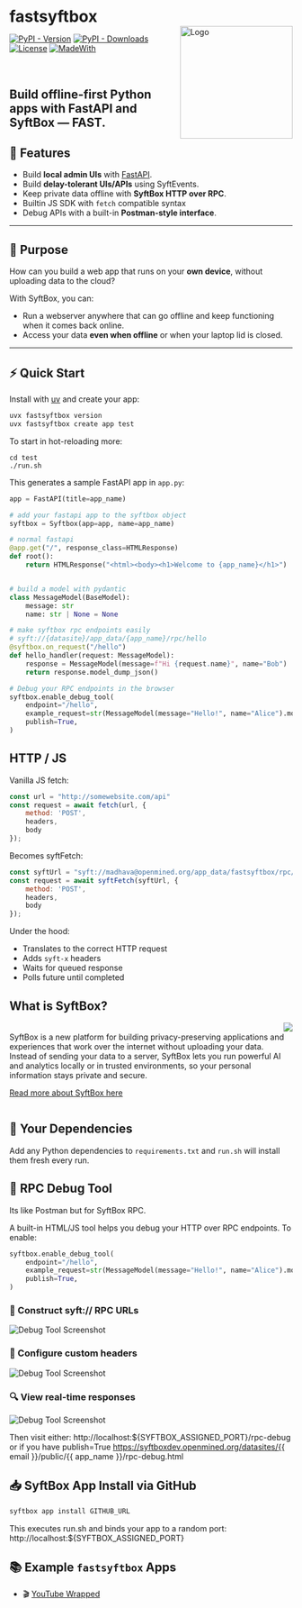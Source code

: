 <h1 style="border: none; margin-bottom: 0;">fastsyftbox</h1>
<a href="https://github.com/OpenMined/syftbox" target="_blank">
  <picture>
    <source media="(prefers-color-scheme: dark)" srcset="img/mwsyftbox_white_on.png">
    <img alt="Logo" src="img/mwsyftbox_black_on.png" width="200px" align="right" />
  </picture>
</a>

[![PyPI - Version](https://img.shields.io/pypi/v/fastsyftbox)](https://pypi.org/project/fastsyftbox/)
[![PyPI - Downloads](https://img.shields.io/pypi/dm/fastsyftbox)](https://pypi.org/project/fastsyftbox/)
[![License](https://img.shields.io/github/license/OpenMined/fastsyftbox)](https://github.com/OpenMined/fastsyftbox/blob/main/LICENSE)
[![MadeWith](https://img.shields.io/badge/MadeWith-SyftBox-blue)](https://github.com/OpenMined/fastsyftbox)

<br />

## Build offline-first Python apps with FastAPI and SyftBox — FAST.

## 🚀 Features

- Build **local admin UIs** with [FastAPI](https://fastapi.tiangolo.com/).
- Build **delay-tolerant UIs/APIs** using SyftEvents.
- Keep private data offline with **SyftBox HTTP over RPC**.
- Builtin JS SDK with `fetch` compatible syntax
- Debug APIs with a built-in **Postman-style interface**.

---

## 🔧 Purpose

How can you build a web app that runs on your **own device**, without uploading data to the cloud?

With SyftBox, you can:
- Run a webserver anywhere that can go offline and keep functioning when it comes back online.
- Access your data **even when offline** or when your laptop lid is closed.

---

## ⚡ Quick Start

Install with [uv](https://github.com/astral-sh/uv) and create your app:
```bash
uvx fastsyftbox version
uvx fastsyftbox create app test
```

To start in hot-reloading more:
```
cd test
./run.sh
```

This generates a sample FastAPI app in `app.py`:
```python
app = FastAPI(title=app_name)

# add your fastapi app to the syftbox object
syftbox = Syftbox(app=app, name=app_name)

# normal fastapi
@app.get("/", response_class=HTMLResponse)
def root():
    return HTMLResponse("<html><body><h1>Welcome to {app_name}</h1>")


# build a model with pydantic
class MessageModel(BaseModel):
    message: str
    name: str | None = None

# make syftbox rpc endpoints easily
# syft://{datasite}/app_data/{app_name}/rpc/hello
@syftbox.on_request("/hello")
def hello_handler(request: MessageModel):
    response = MessageModel(message=f"Hi {request.name}", name="Bob")
    return response.model_dump_json()

# Debug your RPC endpoints in the browser
syftbox.enable_debug_tool(
    endpoint="/hello",
    example_request=str(MessageModel(message="Hello!", name="Alice").model_dump_json()),
    publish=True,
)
```

## HTTP / JS

Vanilla JS fetch:
```js
const url = "http://somewebsite.com/api"
const request = await fetch(url, {
    method: 'POST',
    headers,
    body
});
```

Becomes syftFetch:
```js
const syftUrl = "syft://madhava@openmined.org/app_data/fastsyftbox/rpc/hello"
const request = await syftFetch(syftUrl, {
    method: 'POST',
    headers,
    body
});
```

Under the hood:
- Translates to the correct HTTP request
- Adds `syft-x` headers
- Waits for queued response
- Polls future until completed


## What is SyftBox?
<a href="https://github.com/OpenMined/syftbox" target="_blank"><img src="img/syftbox_icon.png" style="max-width: 200px; float: right;" target="_blank" /></a><br />
SyftBox is a new platform for building privacy-preserving applications and experiences that work over the internet without uploading your data. Instead of sending your data to a server, SyftBox lets you run powerful AI and analytics locally or in trusted environments, so your personal information stays private and secure.

<a href="https://github.com/OpenMined/syftbox" target="_blank">Read more about SyftBox here</a>
<div style="clear: both;"></div>

## 🧱 Your Dependencies
Add any Python dependencies to `requirements.txt` and `run.sh` will install them fresh every run.


## 🧪 RPC Debug Tool

Its like Postman but for SyftBox RPC.

A built-in HTML/JS tool helps you debug your HTTP over RPC endpoints.
To enable:

```python
syftbox.enable_debug_tool(
    endpoint="/hello",
    example_request=str(MessageModel(message="Hello!", name="Alice").model_dump_json()),
    publish=True,
)
```

### 🧭 Construct syft:// RPC URLs
![Debug Tool Screenshot](img/debug_1.png)

### 🎯 Configure custom headers
![Debug Tool Screenshot](img/debug_2.png)

### 🔍 View real-time responses
![Debug Tool Screenshot](img/debug_3.png)

Then visit either:
http://localhost:${SYFTBOX_ASSIGNED_PORT}/rpc-debug
or if you have publish=True
https://syftboxdev.openmined.org/datasites/{{ email }}/public/{{ app_name }}/rpc-debug.html


## 📥 SyftBox App Install via GitHub
```bash
syftbox app install GITHUB_URL
```
This executes run.sh and binds your app to a random port:
http://localhost:${SYFTBOX_ASSIGNED_PORT}


## 📚 Example `fastsyftbox` Apps
- 🎬 <a href="https://github.com/madhavajay/youtube-wrapped" target="_blank">YouTube Wrapped</a>

